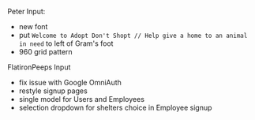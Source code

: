 Peter Input:
  - new font
  - put `Welcome to Adopt Don't Shopt // Help give a home to an animal in need` to left of Gram's foot
  - 960 grid pattern

FlatironPeeps Input
  - fix issue with Google OmniAuth
  - restyle signup pages
  - single model for Users and Employees
  - selection dropdown for shelters choice in Employee signup
